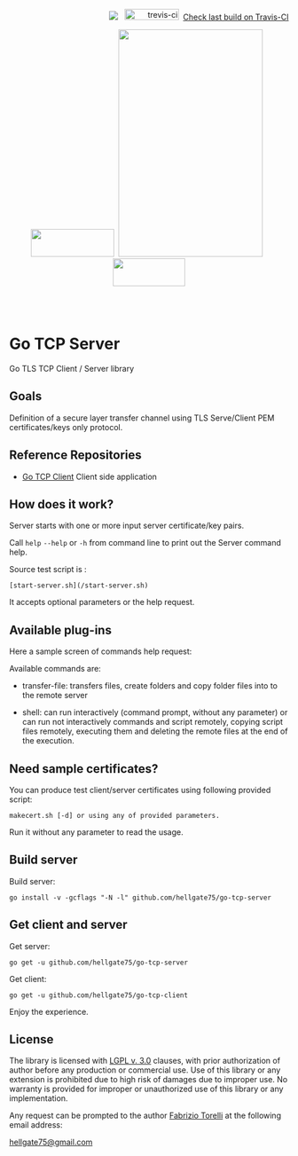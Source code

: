 <p align="right">
 <img src="https://github.com/hellgate75/go-tcp-server/workflows/Go/badge.svg?branch=master"></img>
&nbsp;&nbsp;<img src="https://api.travis-ci.com/hellgate75/go-tcp-server.svg?branch=master" alt="trevis-ci" width="98" height="20" />&nbsp;&nbsp;<a href="https://travis-ci.com/hellgate75/go-tcp-server">Check last build on Travis-CI</a>
 </p>
<p align="center">
<image width="150" height="50" src="images/kube-go.png"></image>&nbsp;
<image width="260" height="410" src="images/golang-logo.png">
&nbsp;<image width="130" height="50" src="images/tls-logo.png"></image>
</p><br/>
<br/>

# Go TCP Server

Go TLS TCP Client / Server library

## Goals

Definition of a secure layer transfer channel using TLS Serve/Client PEM certificates/keys only protocol. 


## Reference Repositories

* [Go TCP Client](https://github.com/hellgate75/go-tcp-client) Client side application

## How does it work?

Server starts with one or more input server certificate/key pairs. 

Call ```help``` ```--help``` or ```-h``` from command line to print out the Server command help.

Source test script is :
```
[start-server.sh](/start-server.sh)
```
It accepts optional parameters or the help request.


## Available plug-ins

Here a sample screen of commands help request:

Available commands are:

* transfer-file: transfers files, create folders and copy folder files into to the remote server

* shell: can run interactively (command prompt, without any parameter) or can run not interactively commands and script remotely, copying script files remotely, executing them and deleting the remote files at the end of the execution.



## Need sample certificates?

You can produce test client/server certificates using following provided script:

```
makecert.sh [-d] or using any of provided parameters. 
```

Run it without any parameter to read the usage.



## Build server

Build server:

```
go install -v -gcflags "-N -l" github.com/hellgate75/go-tcp-server
```



## Get client and server

Get server:

```
go get -u github.com/hellgate75/go-tcp-server
```

Get client:

```
go get -u github.com/hellgate75/go-tcp-client
```


Enjoy the experience.



## License

The library is licensed with [LGPL v. 3.0](/LICENSE) clauses, with prior authorization of author before any production or commercial use. Use of this library or any extension is prohibited due to high risk of damages due to improper use. No warranty is provided for improper or unauthorized use of this library or any implementation.

Any request can be prompted to the author [Fabrizio Torelli](https://www.linkedin.com/in/fabriziotorelli) at the following email address:

[hellgate75@gmail.com](mailto:hellgate75@gmail.com)




